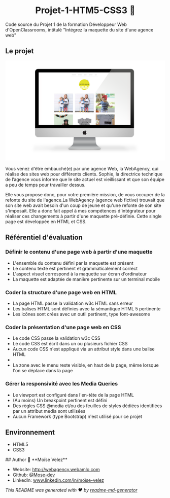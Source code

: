 <h1 align="center">Projet-1-HTM5-CSS3 👋</h1>

<p>Code source du Projet 1 de la formation Développeur Web d'OpenClassrooms, intitulé "Intégrez la maquette du site d'une agence web"</p>

<h2>Le projet</h2>
<p>
  <img alt="Ordinateur" src="main-feature.png" />
</p>
<p>Vous venez d'être embauché(e) par une agence Web, la WebAgency, qui réalise des sites web pour différents clients. Sophie, la directrice technique de l’agence vous informe que le site actuel est vieillissant et que son équipe a peu de temps pour travailler dessus.</p>
<p>Elle vous propose donc, pour votre première mission, de vous occuper de la refonte du site de l'agence.La WebAgency (agence web fictive) trouvait que son site web avait besoin d'un coup de jeune et qu'une refonte de son site s'imposait. Elle a donc fait appel à mes compétences d'intégrateur pour réaliser ces changements à partir d'une maquette pré-définie. Cette single page est développée en HTML et CSS.</p>

<h2>Référentiel d'évaluation</h2>

<h3>Définir le contenu d'une page web à partir d'une maquette</h3>
  <ul>
    <li>L'ensemble du contenu défini par la maquette est présent</li>
    <li>Le contenu texte est pertinent et grammaticalement correct</li>
    <li>L'aspect visuel correspond à la maquette sur écran d'ordinateur</li>
    <li>La maquette est adaptée de manière pertinente sur un terminal mobile</li>
  </ul>

  <h3>Coder la structure d'une page web en HTML</h3>
  <ul>
    <li>La page HTML passe la validation w3c HTML sans erreur</li>
    <li>Les balises HTML sont définies avec la sémantique HTML 5 pertinente</li>
    <li>Les icônes sont crées avec un outil pertinent, type font-awesome</li>
  </ul>

  <h3>Coder la présentation d'une page web en CSS</h3>
  <ul>
    <li>Le code CSS passe la validation w3c CSS</li>
    <li>Le code CSS est écrit dans un ou plusieurs fichier CSS</li>
    <li>Aucun code CSS n'est appliqué via un attribut style dans une balise HTML<li>
    <li>La zone avec le menu reste visible, en haut de la page, même lorsque l'on se déplace dans la page</li>
  </ul>

  <h3>Gérer la responsivité avec les Media Queries</h3>
  <ul>
    <li>Le viewport est configuré dans l'en-tête de la page HTML</li>
    <li>(Au moins) Un breakpoint pertinent est défini</li>
    <li>Des règles CSS @media et/ou des feuilles de styles dédiées identifiées par un attribut media sont utilisées</li>
    <li>Aucun Framework (type Bootstrap) n'est utilisé pour ce projet</li>
  </ul>

  <h2>Environnement</h2>
  <ul>
    <li>HTML5</li>
    <li>CSS3</li>
  </ul>
## Author
👤 **Moïse Velez**

* Website: http://webagency.webamlo.com 
* Github: [@Mose-dev](https://github.com/Mose-dev)
* LinkedIn: www.linkedin.com/in/moïse-velez

_This README was generated with ❤️ by [readme-md-generator](https://github.com/kefranabg/readme-md-generator)_
